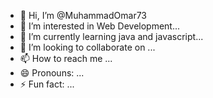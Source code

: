 - 👋 Hi, I’m @MuhammadOmar73
- 👀 I’m interested in Web Development...
- 🌱 I’m currently learning java and javascript...
- 💞️ I’m looking to collaborate on ...
- 📫 How to reach me ...
- 😄 Pronouns: ...
- ⚡ Fun fact: ...

<!---
MuhammadOmar73/MuhammadOmar73 is a ✨ special ✨ repository because its `README.md` (this file) appears on your GitHub profile.
You can click the Preview link to take a look at your changes.
--->
